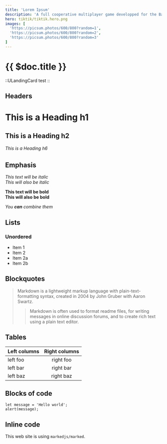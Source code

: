 ```yaml
---
title: 'Lorem Ipsum'
description: 'A full cooperative multiplayer game developped for the Bavelier Lab at Universtiy of Geneva.'
hero: tiktik/tiktik.hero.png
images: [
  'https://picsum.photos/600/800?random=1',
  'https://picsum.photos/600/800?random=2',
  'https://picsum.photos/600/800?random=3'
]
---
```


<!-- Project heading and meta info (date, type) -->
# {{ $doc.title }}


<!-- Project gallery -->

::ULandingCard
test
::
<!-- Project info -->

<!-- . About partner -->
<!-- . Objective -->
<!-- . Tools & Technologies  -->
<!-- . Share this  -->
<!-- . Challenge -->
## Headers

# This is a Heading h1
## This is a Heading h2
###### This is a Heading h6

## Emphasis

*This text will be italic*  
_This will also be italic_

**This text will be bold**  
__This will also be bold__

_You **can** combine them_

## Lists

### Unordered

* Item 1
* Item 2
* Item 2a
* Item 2b

## Blockquotes

> Markdown is a lightweight markup language with plain-text-formatting syntax, created in 2004 by John Gruber with Aaron Swartz.
>
>> Markdown is often used to format readme files, for writing messages in online discussion forums, and to create rich text using a plain text editor.

## Tables

| Left columns  | Right columns |
| ------------- |:-------------:|
| left foo      | right foo     |
| left bar      | right bar     |
| left baz      | right baz     |

## Blocks of code

```
let message = 'Hello world';
alert(message);
```

## Inline code

This web site is using `markedjs/marked`.
<!-- Related projects -->
